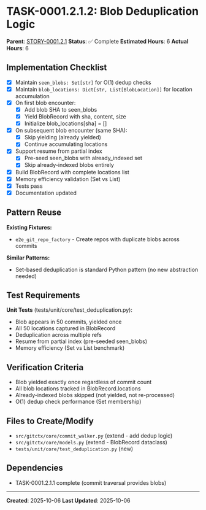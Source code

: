 # TASK-0001.2.1.2: Blob Deduplication Logic

**Parent**: [STORY-0001.2.1](README.md)
**Status**: ✅ Complete
**Estimated Hours**: 6
**Actual Hours**: 6

## Implementation Checklist

- [x] Maintain `seen_blobs: Set[str]` for O(1) dedup checks
- [x] Maintain `blob_locations: Dict[str, List[BlobLocation]]` for location accumulation
- [x] On first blob encounter:
  - [x] Add blob SHA to seen_blobs
  - [x] Yield BlobRecord with sha, content, size
  - [x] Initialize blob_locations[sha] = []
- [x] On subsequent blob encounter (same SHA):
  - [x] Skip yielding (already yielded)
  - [x] Continue accumulating locations
- [x] Support resume from partial index
  - [x] Pre-seed seen_blobs with already_indexed set
  - [x] Skip already-indexed blobs entirely
- [x] Build BlobRecord with complete locations list
- [x] Memory efficiency validation (Set vs List)
- [x] Tests pass
- [x] Documentation updated

## Pattern Reuse

**Existing Fixtures:**
- `e2e_git_repo_factory` - Create repos with duplicate blobs across commits

**Similar Patterns:**
- Set-based deduplication is standard Python pattern (no new abstraction needed)

## Test Requirements

**Unit Tests** (tests/unit/core/test_deduplication.py):
- Blob appears in 50 commits, yielded once
- All 50 locations captured in BlobRecord
- Deduplication across multiple refs
- Resume from partial index (pre-seeded seen_blobs)
- Memory efficiency (Set vs List benchmark)

## Verification Criteria

- Blob yielded exactly once regardless of commit count
- All blob locations tracked in BlobRecord.locations
- Already-indexed blobs skipped (not yielded, not re-processed)
- O(1) dedup check performance (Set membership)

## Files to Create/Modify

- `src/gitctx/core/commit_walker.py` (extend - add dedup logic)
- `src/gitctx/core/models.py` (extend - BlobRecord dataclass)
- `tests/unit/core/test_deduplication.py` (new)

## Dependencies

- TASK-0001.2.1.1 complete (commit traversal provides blobs)

---

**Created**: 2025-10-06
**Last Updated**: 2025-10-06
